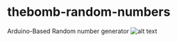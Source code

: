 # thebomb-random-numbers
Arduino-Based Random number generator
![alt text](https://github.com/studiociodo/thebomb-random-numbers/blob/[branch]/schematic.jpg?raw=true)
